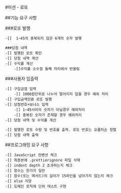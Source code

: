 #미션 - 로또

##기능 요구 사항

###로또 발행 

    -[]  1~45의 중복되지 않은 6개의 숫자 발행 

    ###당첨 내역 
    -[] 발행된 로또 확인
    -[] 당첨 내역 계산
    -[] 수익률 계산
        -[]수익률 소수점 둘째 자리에서 반올림


###사용자 입출력

    -[] 구입금앱 입력
        -[] 1000원단위로 나누어 떨어지지 않을 경우 예외 처리
    -[] 구입금액만큼 로또 발행
    -[] 당첨번호+보너스 입력
        -[] 1~45사이의 숫자가 아닐경우 예외처리
        -[] 중복된 숫자가 존재할 경우 예외처리
    -[] 당첨 내역 및 수익률 계산

    -[] 발행한 로또 수량 및 번호를 출력. 로또 번호는 오름차순 정렬
    -[] 당첨 내역 출력


##프로그래밍 요구 사항

    -[] JavaScript 컨벤션 체크
    -[] 최종본에 .prettierignore 파일 삭제
    -[] indent depth 2 초과하는지 체크
    -[] 함수는 한가지 일만
    -[] 함수(또는 메서드)의 길이가 15라인을 넘어가지 않는지 체크
    -[] else 지양
    -[] 도메인 로직에 단위 테스트 구현 
